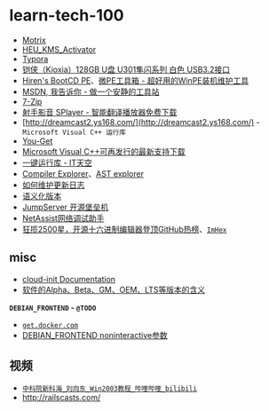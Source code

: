 # learn-tech-100


* [Motrix](https://motrix.app/)
* [HEU\_KMS\_Activator](https://github.com/zbezj/HEU_KMS_Activator)
* [Typora](https://typora.io/)
* [铠侠（Kioxia）128GB U盘 U301隼闪系列 白色 USB3.2接口](https://item.jd.com/100007080983.html)
* [Hiren's BootCD PE](https://www.hirensbootcd.org/)、[微PE工具箱 - 超好用的WinPE装机维护工具](https://www.wepe.com.cn/)
* [MSDN, 我告诉你 - 做一个安静的工具站](https://msdn.itellyou.cn/)
* [7-Zip](https://www.7-zip.org/)
* [射手影音 SPlayer - 智能翻译播放器免费下载](https://www.splayer.org/)
* [http://dreamcast2.ys168.com/](http://dreamcast2.ys168.com/) - `Microsoft Visual C++ 运行库`
* [You-Get](https://github.com/soimort/you-get)
* [Microsoft Visual C++可再发行的最新支持下载](https://support.microsoft.com/zh-cn/kb/2977003)
* [一键运行库 - IT天空](https://www.itsk.com/thread-396895-1-1.html)
* [Compiler Explorer](https://godbolt.org/)、[AST explorer](https://astexplorer.net/)
* [如何维护更新日志](https://keepachangelog.com/)
* [语义化版本](https://semver.org/lang/zh-CN/)
* [JumpServer 开源堡垒机](https://www.fit2cloud.com/jumpserver/index.html)
* [NetAssist网络调试助手](https://www.cmsoft.cn/resource/102.html)
* [狂揽2500星，开源十六进制编辑器登顶GitHub热榜](https://zhuanlan.zhihu.com/p/333683885)、[`ImHex`](https://github.com/WerWolv/ImHex)


## misc


* [cloud-init Documentation](https://cloudinit.readthedocs.io/en/latest/index.html)
* [软件的Alpha、Beta、GM、OEM、LTS等版本的含义](https://blog.csdn.net/qq_36761831/article/details/83188138)

**`DEBIAN_FRONTEND` - `@TODO`**

* [`get.docker.com`](get.docker.com)
* [DEBIAN_FRONTEND noninteractive参数](https://blog.csdn.net/oguro/article/details/102840215)

## 视频

* [`中科院新科海_刘向东_Win2003教程_哔哩哔哩_bilibili`](https://www.bilibili.com/video/BV1Rb411T7si/)
* <http://railscasts.com/>